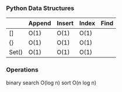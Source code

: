 ### Python Data Structures

||Append|Insert|Index|Find|
|-|-|-|-|-|
|[]|O(1)|O(1)|O(1)||
|{}|O(1)|O(1)|O(1)||
|Set()|O(1)|O(1)|O(1)||

### Operations
binary search O(log n)
sort O(n log n)

